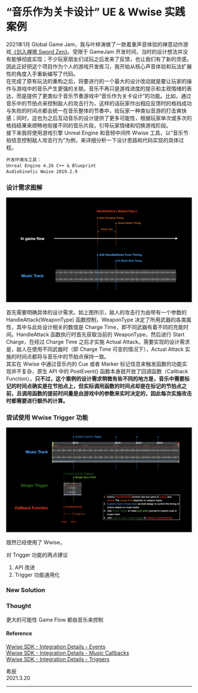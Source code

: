 # “音乐作为关卡设计” UE & Wwise 实践案例

2021年1月 Global Game Jam，我与叶梓涛做了一款着重声音体验的禅意动作游戏[《剑入禅境 Sword Zen》](https://yezi.itch.io/sz)。受限于 GameJam 开发时间，当时的设计想法并没有能够彻底实现；不少玩家朋友们试玩之后发来了反馈，也让我们有了新的灵感。因此正好把这个项目作为个人的游戏开发练习，我开始从核心声音体验和玩法扩展性的角度入手重新编写了代码。\
在完成了原有玩法的重构之后，将要进行的一个最大的设计改动就是要让玩家的操作与游戏中的音乐产生更强的关联。音乐不再只是游戏进度的提示和主观情绪的表达，而是提供了更类似于音乐节奏游戏中“音乐作为关卡设计”的功能。比如，通过音乐中的节拍点来控制敌人的攻击行为，这样的话玩家作出相应反馈时的格挡成功与失败的时间点都会统一在音乐整体的节奏中，给玩家一种类似音游的打击爽快感；同时，这也为之后互动音乐的设计提供了更多可能性，根据玩家单次或多次的格挡结果来顺畅地衔接不同的音乐片段，引导玩家情绪和切换游戏阶段。\
接下来我将使用游戏引擎 Unreal Engine 和音频中间件 Wwise 工具，以“音乐节拍信息控制敌人攻击行为”为例，来详细分析一下设计思路和代码实现的具体过程。
```
开发环境与工具：
Unreal Engine 4.26 C++ & Blueprint
Audiokinetic Wwise 2019.2.9
```

### 设计需求图解

![HandleAttack Function Explanation](media/MusicAsLevelDesign_HandleAttack.jpeg)

首先需要明确具体的设计需求。如上图所示，敌人的攻击行为由带有一个参数的 HandleAttack(WeaponType) 函数控制，WeaponType 决定了所用武器的各类属性，其中与此处设计相关的数值是 Charge Time，即不同武器有着不同的充能时间。HandleAttack 函数执行时首先获取当前的 WeaponType，然后进行 Start Charge，在经过 Charge Time 之后才实施 Actual Attack。需要实现的设计需求是，敌人在使用不同武器时（即 Charge Time 可变的情况下），Actual Attack 实施的时间点都将与音乐中的节拍点保持一致。\
其实在 Wwise 中通过音乐内的 Cue 或者 Marker 标记信息来触发函数的功能实现并不复杂，原生 API 中的 PostEvent() 函数本身就开放了回调函数（Callback Function）。**只不过，这个案例的设计需求稍微有些不同的地方是，音乐中需要标记的时间点确实是在节拍点上，但实际调用函数的时间点却是在标记的节拍点之前，且调用函数的提前时间量是由游戏中的参数来实时决定的，因此每次实施攻击时都需要进行额外的计算。**

### 尝试使用 Wwise Trigger 功能

![Wwise Trigger Solution](media/MusicAsLevelDesign_WwiseTriggerSolution.jpeg)

既然已经使用了 Wwise，

对 Trigger 功能的两点建议
1. API 改进
2. Trigger 功能通用化

### New Solution

### Thought

更大的可能性
Game Flow 都由音乐来控制

#### Reference

[Wwise SDK - Integration Details - Events](https://www.audiokinetic.com/library/edge/?source=SDK&id=soundengine_events.html)\
[Wwise SDK - Integration Details - Music Callbacks](https://www.audiokinetic.com/library/edge/?source=SDK&id=soundengine_music_callbacks.html)\
[Wwise SDK - Integration Details - Triggers](https://www.audiokinetic.com/library/edge/?source=SDK&id=soundengine_triggers.html)


希辰\
2021.3.20

***
